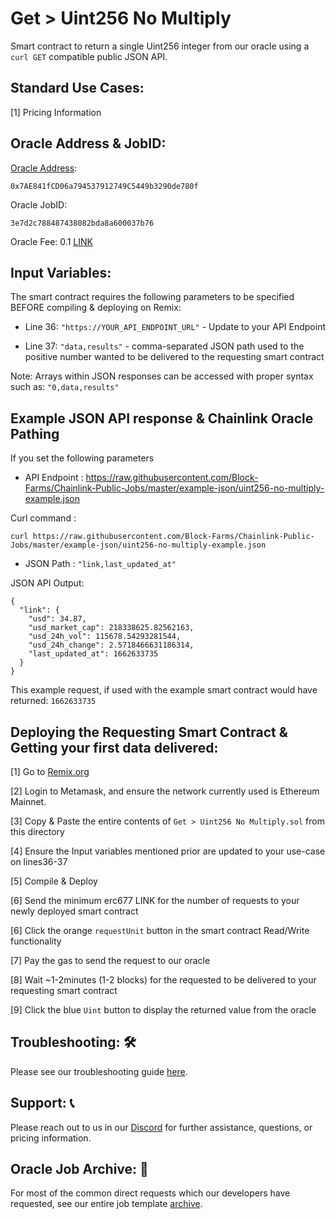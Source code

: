 # Get > Uint256 No Multiply
Smart contract to return a single Uint256 integer from our oracle using a `curl GET` compatible public JSON API.

## Standard Use Cases:
[1] Pricing Information

## Oracle Address & JobID:
[Oracle Address](https://etherscan.io/token/0x7AE841fCD06a794537912749C5449b3290de780f): 
```
0x7AE841fCD06a794537912749C5449b3290de780f
```
Oracle JobID: 
```
3e7d2c788487438082bda8a600037b76
```
Oracle Fee: 0.1 [LINK](https://etherscan.io/token/0x514910771AF9Ca656af840dff83E8264EcF986CA)

## Input Variables:
The smart contract requires the following parameters to be specified BEFORE compiling & deploying on Remix:

* Line 36: `"https://YOUR_API_ENDPOINT_URL"` - Update to your API Endpoint

* Line 37: `"data,results"` - comma-separated JSON path used to the positive number wanted to be delivered to the requesting smart contract

Note: Arrays within JSON responses can be accessed with proper syntax such as: `"0,data,results"`

## Example JSON API response & Chainlink Oracle Pathing
If you set the following parameters

* API Endpoint : https://raw.githubusercontent.com/Block-Farms/Chainlink-Public-Jobs/master/example-json/uint256-no-multiply-example.json

Curl command : 
```
curl https://raw.githubusercontent.com/Block-Farms/Chainlink-Public-Jobs/master/example-json/uint256-no-multiply-example.json
```

* JSON Path : `"link,last_updated_at"`

JSON API Output:
```
{
  "link": {
    "usd": 34.87,
    "usd_market_cap": 218338625.82562163,
    "usd_24h_vol": 115678.54293281544,
    "usd_24h_change": 2.5718466631186314,
    "last_updated_at": 1662633735
  }
}
```
This example request, if used with the example smart contract would have returned: `1662633735`

## Deploying the Requesting Smart Contract & Getting your first data delivered:
[1] Go to [Remix.org](https://remix.ethereum.org/)

[2] Login to Metamask, and ensure the network currently used is Ethereum Mainnet.

[3] Copy & Paste the entire contents of `Get > Uint256 No Multiply.sol` from this directory

[4] Ensure the Input variables mentioned prior are updated to your use-case on lines36-37

[5] Compile & Deploy

[6] Send the minimum erc677 LINK for the number of requests to your newly deployed smart contract

[6] Click the orange `requestUnit` button in the smart contract Read/Write functionality

[7] Pay the gas to send the request to our oracle

[8] Wait ~1-2minutes (1-2 blocks) for the requested to be delivered to your requesting smart contract

[9] Click the blue `Uint` button to display the returned value from the oracle

## Troubleshooting: :hammer_and_wrench:
Please see our troubleshooting guide [here](https://github.com/Block-Farms/Chainlink-Public-Jobs/blob/master/README.md#troubleshooting).

## Support: :telephone_receiver:
Please reach out to us in our [Discord](https://discord.gg/PgxRVrDUm7) for further assistance, questions, or pricing information.

## Oracle Job Archive: :scroll:
For most of the common direct requests which our developers have requested, see our entire job template [archive](https://github.com/Block-Farms/Chainlink-Job-Spec-Template-Smart-Contract-Archive/tree/main/2_Direct_Request).
